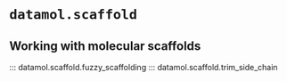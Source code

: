 # `datamol.scaffold`

## Working with molecular scaffolds

::: datamol.scaffold.fuzzy_scaffolding
::: datamol.scaffold.trim_side_chain

